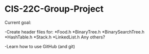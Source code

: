 # CIS-22C-Group-Project

Current goal:

  -Create header files for:
    *Food.h
    *BinaryTree.h
    *BinarySearchTree.h
    *HashTable.h
    *Stack.h
    *LinkedList.h
    Any others?

  -Learn how to use GitHub (and git)
